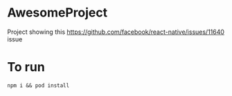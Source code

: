 # AwesomeProject
Project showing this https://github.com/facebook/react-native/issues/11640 issue
# To run
`npm i && pod install`
